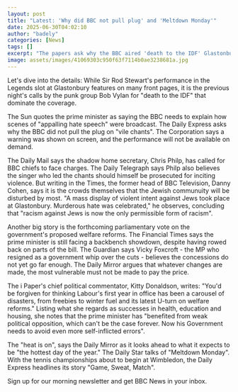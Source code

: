 ```yaml
---
layout: post
title: "Latest: 'Why did BBC not pull plug' and 'Meltdown Monday'"
date: 2025-06-30T04:02:10
author: "badely"
categories: [News]
tags: []
excerpt: "The papers ask why the BBC aired 'death to the IDF' Glastonbury chants and look ahead to 35C temperatures."
image: assets/images/41069303c950f63f7114b0ae3238681a.jpg
---
```


Let's dive into the details: While Sir Rod Stewart's performance in the Legends slot at Glastonbury features on many front pages, it is the previous night's calls by the punk group Bob Vylan for "death to the IDF" that dominate the coverage. 

The Sun quotes the prime minister as saying the BBC needs to explain how scenes of "appalling hate speech" were broadcast. The Daily Express asks why the BBC did not pull the plug on "vile chants". The Corporation says a warning was shown on screen, and the performance will not be available on demand. 

The Daily Mail says the shadow home secretary, Chris Philp, has called for BBC chiefs to face charges. The Daily Telegraph says Philp also believes the singer who led the chants should himself be prosecuted for inciting violence. But writing in the Times, the former head of BBC Television, Danny Cohen, says it is the crowds themselves that the Jewish communuity will be disturbed by most. "A mass display of violent intent against Jews took place at Glastonbury. Murderous hate was celebrated," he observes, concluding that "racism against Jews is now the only permissible form of racism".

Another big story is the forthcoming parliamentary vote on the government's proposed welfare reforms. The Financial Times says the prime minister is still facing a backbench showdown, despite having rowed back on parts of the bill. The Guardian says Vicky Foxcroft - the MP who resigned as a government whip over the cuts - believes the concessions do not yet go far enough. The Daily Mirror argues that whatever changes are made, the most vulnerable must not be made to pay the price. 

The i Paper's chief political commentator, Kitty Donaldson, writes: "You'd be forgiven for thinking Labour's first year in office has been a carousel of disasters, from freebies to winter fuel and its latest U-turn on welfare reforms." Listing what she regards as successes in health, education and housing, she notes that the prime minister has "benefited from weak political opposition, which can't be the case forever. Now his Government needs to avoid even more self-inflicted errors".

The "heat is on", says the Daily Mirror as it looks ahead to what it expects to be "the hottest day of the year." The Daily Star talks of "Meltdown Monday". With the tennis championships about to begin at Wimbledon, the Daily Express headlines its story "Game, Sweat, Match".

Sign up for our morning newsletter and get BBC News in your inbox.

